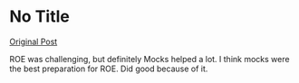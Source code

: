 # No Title

[Original Post](https://discourse.onlinedegree.iitm.ac.in/t/168832/55)

<p>ROE was challenging, but definitely Mocks helped a lot. I think mocks were the best preparation for ROE. Did good because of it.</p>